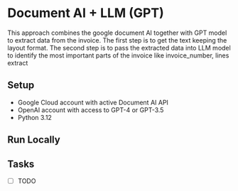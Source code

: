 # Document AI + LLM (GPT)

This approach combines the google document AI together with GPT model to extract data from the invoice.
The first step is to get the text keeping the layout format. The second step is to pass the extracted data into LLM model to identify the most important parts of the invoice like invoice_number, lines extract

## Setup

- Google Cloud account with active Document AI API
- OpenAI account with access to GPT-4 or GPT-3.5
- Python 3.12

## Run Locally

## Tasks

- [ ] TODO

